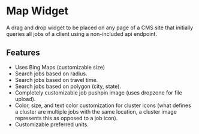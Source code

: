 # Map Widget
A drag and drop widget to be placed on any page of a CMS site that initially queries all jobs of a client using a non-included api endpoint.

## Features
- Uses Bing Maps (customizable size)
- Search jobs based on radius.
- Search jobs based on travel time.
- Search jobs based on polygon (city, state).
- Completely customizable job pushpin image (uses dropzone for file upload).
- Color, size, and text color customization for cluster icons (what defines a cluster are multiple jobs with the same location, a cluster image represents this as opposed to a job icon).
- Customizable preferred units.
